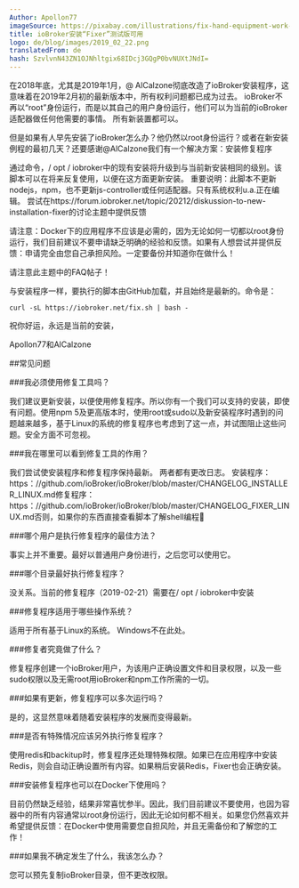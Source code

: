 ```yaml
---
Author: Apollon77
imageSource: https://pixabay.com/illustrations/fix-hand-equipment-work-sticker-2694108/
title: ioBroker安装“Fixer”测试版可用
logo: de/blog/images/2019_02_22.png
translatedFrom: de
hash: SzvlvnN43ZN1OJNhltgix68IDcj3GQgP0bvNUXtJNdI=
---
```

在2018年底，尤其是2019年1月，@ AlCalzone彻底改造了ioBroker安装程序，这意味着在2019年2月初的最新版本中，所有权利问题都已成为过去。 ioBroker不再以“root”身份运行，而是以其自己的用户身份运行，他们可以为当前的ioBroker适配器做任何他需要的事情。
所有新装置都可以。
<!-- SOURCE: 698554 Ende 2018 und vor allem im Januar 2019 hat @AlCalzone den ioBroker Installer komplett überarbeitet und damit gehören in den inzwischen aktuellen Version von Anfang Februar 2019 auch alle Rechteprobleme der Vergangenheit. ioBroker läuft damit nicht mehr als "root" sondern unter einem eigenen User der alles darf was er für die aktuellen ioBroker Adapter können muss.
Für alle neuen Installation ist also alles bestens. -->

但是如果有人早先安装了ioBroker怎么办？他仍然以root身份运行？或者在新安装例程的最初几天？还要感谢@AlCalzone我们有一个解决方案：安装修复程序
<!-- SOURCE: 627535 Was ist aber wenn jemand ioBroker früher installiert hat? Er noch als root läuft? Oder in den ersten Tagen der neuen Installationsroutine?
Auch dafür haben wir jetzt dank @AlCalzone eine Lösung: den Installation-Fixer -->

通过命令，/ opt / iobroker中的现有安装将升级到与当前新安装相同的级别。该脚本可以在将来反复使用，以便在这方面更新安装。
重要说明：此脚本不更新nodejs，npm，也不更新js-controller或任何适配器。只有系统权利u.a.正在编辑。
尝试在https://forum.iobroker.net/topic/20212/diskussion-to-new-installation-fixer的讨论主题中提供反馈
<!-- SOURCE: 85787 Mittels einem Kommando wird eine bestehende Installation in /opt/iobroker auf den gleichen Stand gebracht wie eine aktuelle neue Installation. Das Skript kann auch in Zukunft immer wieder genutzt werden um die Installation diesbezüglich zu Aktualisieren.
Wichtig: Diese Skript aktualisiert weder nodejs, npm noch js-controller oder irgend einen Adapter. Nur die Systemrechte u.a. werden bearbeitet.
Versucht es und gebt Feedback im Diskussionsthread unter https://forum.iobroker.net/topic/20212/diskussion-zum-neuen-installation-fixer -->

请注意：Docker下的应用程序不应该是必需的，因为无论如何一切都以root身份运行，我们目前建议不要申请缺乏明确的经验和反馈。如果有人想尝试并提供反馈：申请完全由您自己承担风险。一定要备份并知道你在做什么！
<!-- SOURCE: 472279 Bitte beachten: Anwendung unter Docker sollte, weil eh alles als root läuft, nicht nötig sein und wir raten aktuell mangels klarer Erfahrungen und Feedback von einer Anwendung ab. Falls es doch jemand versuchen will und Feedback geben will: Anwendung komplett auf eigene Gefahr. Unbedingt vorher ein Backup machen und wissen was man tut! -->

请注意此主题中的FAQ帖子！
<!-- SOURCE: 907956 Bitte beachtet den FAQ Post in diesem Thread! -->

与安装程序一样，要执行的脚本由GitHub加载，并且始终是最新的。命令是：
<!-- SOURCE: 18596 Das auszuführende Skript wird, wie beim Installer auch, von GitHub geladen und ist so immer aktuell. Der Befehl lautet: -->

```curl -sL https://iobroker.net/fix.sh | bash -```
<!-- ID: 177448 -->

祝你好运，永远是当前的安装，
<!-- SOURCE: 681199 Viel Erfolg und immer eine aktuelle Installation, -->

Apollon77和AlCalzone
<!-- SOURCE: 274782 Apollon77 & AlCalzone -->

##常见问题
<!-- SOURCE: 157135 ## FAQ -->
###我必须使用修复工具吗？
<!-- SOURCE: 616243 ### Muss man den Fixer nutzen? -->
我们建议更新安装，以便使用修复程序。所以你有一个我们可以支持的安装，即使有问题。使用npm 5及更高版本时，使用root或sudo以及新安装程序时遇到的问题越来越多，基于Linux的系统的修复程序也考虑到了这一点，并试图阻止这些问题。安全方面不可忽视。
<!-- SOURCE: 904594 Wir empfehlen die Installation zu aktualisieren und daher den Fixer zu nutzen. Damit habt Ihr eine Installation die wir auch supporten können falls es Probleme gibt. Mit npm 5 und höher gab es immer mehr Probleme wenn mit root oder sudo gearbeitet wird und der neue Installer und damit auf der Fixer sind für Linux-basierte Systeme tragen dem Rechnung und versuchen diese Probleme zu verhindern. Und die Sicherheitsaspekte sind auch nicht zu vernachlässigen. -->

###我在哪里可以看到修复工具的作用？
<!-- SOURCE: 146417 ### Wo kann ich sehen was der Fixer alles macht? -->
我们尝试使安装程序和修复程序保持最新。
两者都有更改日志。
安装程序：https：//github.com/ioBroker/ioBroker/blob/master/CHANGELOG_INSTALLER_LINUX.md修复程序：https：//github.com/ioBroker/ioBroker/blob/master/CHANGELOG_FIXER_LINUX.md否则，如果你的东西直接查看脚本了解shell编程🙂
<!-- SOURCE: 819446 Wir versuchen den Installer und Fixer immer aktuell zu halten.
Beide haben auch ein Changelog.
Installer: https://github.com/ioBroker/ioBroker/blob/master/CHANGELOG_INSTALLER_LINUX.md
Fixer: https://github.com/ioBroker/ioBroker/blob/master/CHANGELOG_FIXER_LINUX.md
Ansonsten das Skript direkt ansehen wenn Ihr etwas von Shell-Programmierung versteht 🙂 -->

###哪个用户是执行修复程序的最佳方法？
<!-- SOURCE: 63513 ### Als welcher Benutzer führt man den Fixer am besten aus? -->
事实上并不重要。最好以普通用户身份进行，之后您可以使用它。
<!-- SOURCE: 365991 Es ist faktisch egal. Am besten führe es als normaler Benutzer aus, dann kannst Du danach
auch damit arbeiten. -->

###哪个目录最好执行修复程序？
<!-- SOURCE: 614375 ### In welchem Verzeichnis führt man den Fixer am besten aus? -->
没关系。当前的修复程序（2019-02-21）需要在/ opt / iobroker中安装
<!-- SOURCE: 244879 Es ist auch egal. Der aktuelle Fixer (2019-02-21) erwartet die Installation in /opt/iobroker -->

###修复程序适用于哪些操作系统？
<!-- SOURCE: 78652 ### Für welche Betriebssysteme gilt der Fixer? -->
适用于所有基于Linux的系统。 Windows不在此处。
<!-- SOURCE: 254026 Für alle Linux-basierte Systeme. Windows ist hier nicht abgedeckt. -->

###修复者究竟做了什么？
<!-- SOURCE: 274041 ### Was genau tut der Fixer? -->
修复程序创建一个ioBroker用户，为该用户正确设置文件和目录权限，以及一些sudo权限以及无需root用ioBroker和npm工作所需的一切。
<!-- SOURCE: 601737 Der Fixer legt einen ioBroker Benutzer an, setzt Datei- und Verzeichnis Rechte korrekt für diesen User und ebenso einige Sudo-Rechte und alles was gebraucht wird um ohne Root mit ioBroker und npm arbeiten zu können. -->

###如果有更新，修复程序可以多次运行吗？
<!-- SOURCE: 386131 ### Kann der Fixer mehrfach ausgeführt werden wenn es Updates gibt? -->
是的，这显然意味着随着安装程序的发展而变得最新。
<!-- SOURCE: 412302 Ja und das ist explizit so gedacht um bei Weiterentwicklung des Installers immer aktuell bleiben zu können. -->

###是否有特殊情况应该另外执行修复程序？
<!-- SOURCE: 168877 ### Gibt es spezielle Situationen wo der Fixer zusätzlich ausgeführt werden sollte? -->
使用redis和backitup时，修复程序还处理特殊权限。如果已在应用程序中安装Redis，则会自动正确设置所有内容。如果稍后安装Redis，Fixer也会正确安装。
<!-- SOURCE: 897908 Der Fixer behandelt auch spezielle Rechte wenn redis und backitup genutzt wird. Falls Redis bei der Anwendung bereits installiert ist wird alles automatisch korrekt gesetzt. Falls Redis später installiert wird setzt der Fixer auch dazu alles korrekt. -->

###安装修复程序也可以在Docker下使用吗？
<!-- SOURCE: 178761 ### Kann der Installations-Fixer auch unter Docker eingesetzt werden? -->
目前仍然缺乏经验，结果非常喜忧参半。因此，我们目前建议不要使用，也因为容器中的所有内容通常以root身份运行，因此无论如何都不相关。如果您仍然喜欢并希望提供反馈：在Docker中使用需要您自担风险，并且无需备份和了解您的工作！
<!-- SOURCE: 608131 Aktuell liegen noch wenige Erfahrungen vor und die Ergebnisse sind sehr gemischt. Wir raten daher aktuell von einem Einsatz ab, auch da im Container meist alles als root läuft und daher eh nicht relevant ist. Wer dennoch mag und Feedback geben will: Einsatz in Docker auf eigene Gefahr und NIE ohne Backup und Wissen was man tut! -->

###如果我不确定发生了什么，我该怎么办？
<!-- SOURCE: 622505 ### Was kann ich tun wenn ich nicht sicher bin das was schieff geht? -->
您可以预先复制ioBroker目录，但不更改权限。
<!-- SOURCE: 938847 Du kannst das ioBroker Verzeichnis vorher einfach kopieren, wobei ausser Berechtigungen nichts geändert wird. -->

